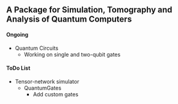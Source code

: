 ## A Package for Simulation, Tomography and Analysis of Quantum Computers

#### Ongoing

+ Quantum Circuits
  + Working on single and two-qubit gates

#### ToDo List

+ Tensor-network simulator
  + QuantumGates
    + Add custom gates

